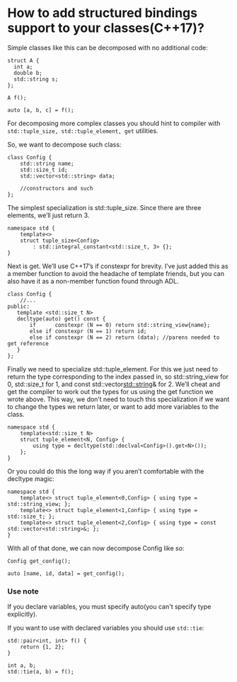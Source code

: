 # How to add structured bindings support to your classes(C++17)?

Simple classes like this can be decomposed with no additional code:

```
struct A {
  int a;
  double b;
  std::string s;
};

A f();

auto [a, b, c] = f();
```

For decomposing more complex classes you should hint to compiler with 
```std::tuple_size, std::tuple_element, get``` 
utilities.

So, we want to decompose such class:

```
class Config {
    std::string name;
    std::size_t id;
    std::vector<std::string> data;

    //constructors and such
};
```

The simplest specialization is std::tuple_size. Since there are three elements, we’ll just return 3.

```
namespace std {
    template<>
    struct tuple_size<Config>
        : std::integral_constant<std::size_t, 3> {};
}
```

Next is get. We’ll use C++17’s if constexpr for brevity. I’ve just added this as a member function to avoid the headache of template friends, but you can also have it as a non-member function found through ADL.

```
class Config {
    //...
public:
   template <std::size_t N>
   decltype(auto) get() const {
       if      constexpr (N == 0) return std::string_view{name};
       else if constexpr (N == 1) return id;
       else if constexpr (N == 2) return (data); //parens needed to get reference
   }
};
```

Finally we need to specialize std::tuple_element. For this we just need to return the type corresponding to the index passed in, so std::string_view for 0, std::size_t for 1, and const std::vector<std::string>& for 2. We’ll cheat and get the compiler to work out the types for us using the get function we wrote above. This way, we don’t need to touch this specialization if we want to change the types we return later, or want to add more variables to the class.

```
namespace std {
    template<std::size_t N>
    struct tuple_element<N, Config> {
        using type = decltype(std::declval<Config>().get<N>());
    };
}
```

Or you could do this the long way if you aren’t comfortable with the decltype magic:

```
namespace std {
    template<> struct tuple_element<0,Config> { using type = std::string_view; };
    template<> struct tuple_element<1,Config> { using type = std::size_t; };
    template<> struct tuple_element<2,Config> { using type = const std::vector<std::string>&; };
}
```

With all of that done, we can now decompose Config like so:

```
Config get_config();

auto [name, id, data] = get_config();
```

### Use note

If you declare variables, you must specify auto(you can't specify type explicitly).

If you want to use with declared variables you should use ```std::tie```:
```
std::pair<int, int> f() {
    return {1, 2};
}

int a, b;
std::tie(a, b) = f();
```
